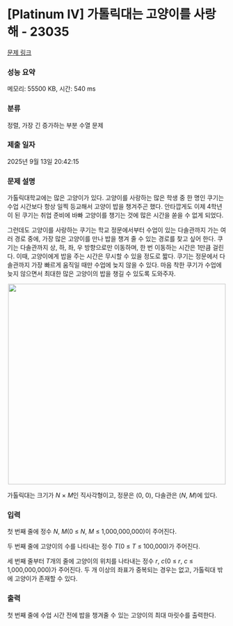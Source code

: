 # [Platinum IV] 가톨릭대는 고양이를 사랑해 - 23035 

[문제 링크](https://www.acmicpc.net/problem/23035) 

### 성능 요약

메모리: 55500 KB, 시간: 540 ms

### 분류

정렬, 가장 긴 증가하는 부분 수열 문제

### 제출 일자

2025년 9월 13일 20:42:15

### 문제 설명

<p>가톨릭대학교에는 많은 고양이가 있다. 고양이를 사랑하는 많은 학생 중 한 명인 쿠기는 수업 시간보다 항상 일찍 등교해서 고양이 밥을 챙겨주곤 했다. 안타깝게도 이제 4학년이 된 쿠기는 취업 준비에 바빠 고양이를 챙기는 것에 많은 시간을 쏟을 수 없게 되었다.</p>

<p>그런데도 고양이를 사랑하는 쿠기는 학교 정문에서부터 수업이 있는 다솔관까지 가는 여러 경로 중에, 가장 많은 고양이를 만나 밥을 챙겨 줄 수 있는 경로를 찾고 싶어 한다. 쿠기는 다솔관까지 상, 하, 좌, 우 방향으로만 이동하며, 한 번 이동하는 시간은 1만큼 걸린다. 이때, 고양이에게 밥을 주는 시간은 무시할 수 있을 정도로 짧다. 쿠기는 정문에서 다솔관까지 가장 빠르게 움직일 때만 수업에 늦지 않을 수 있다. 마음 착한 쿠기가 수업에 늦지 않으면서 최대한 많은 고양이의 밥을 챙길 수 있도록 도와주자.</p>

<p style="text-align: center;"><img alt="" src="https://upload.acmicpc.net/afa7d859-5fe8-4ecd-b309-c308f3b60a28/-/preview/" style="height: 460px; width: 500px;"></p>

<p>가톨릭대는 크기가 <em>N</em> × <em>M</em>인 직사각형이고, 정문은 (0, 0), 다솔관은 (<em>N</em>, <em>M</em>)에 있다.</p>

### 입력 

 <p>첫 번째 줄에 정수 <em>N</em>, <em>M</em>(0 ≤ <em>N</em>, <em>M</em> ≤ 1,000,000,000)이 주어진다.</p>

<p>두 번째 줄에 고양이의 수를 나타내는 정수 <em>T</em>(0 ≤ <em>T</em> ≤ 100,000)가 주어진다.</p>

<p>세 번째 줄부터 <em>T</em>개의 줄에 고양이의 위치를 나타내는 정수 <em>r</em>, <em>c</em>(0 ≤ <em>r</em>, <em>c</em> ≤ 1,000,000,000)가 주어진다. 두 개 이상의 좌표가 중복되는 경우는 없고, 가톨릭대 밖에 고양이가 존재할 수 있다.</p>

### 출력 

 <p>첫 번째 줄에 수업 시간 전에 밥을 챙겨줄 수 있는 고양이의 최대 마릿수를 출력한다.</p>

